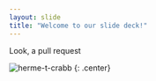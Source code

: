 ```yaml
---
layout: slide
title: "Welcome to our slide deck!"
---
```


Look, a pull request

![herme-t-crabb](https://octodex.github.com/images/herme-t-crabb.png)
{: .center}
